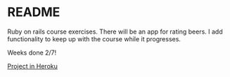 # README

Ruby on rails course exercises.
There will be an app for rating beers.
I add functionality to keep up with the course while it progresses.

Weeks done 2/7!

<a href="http://enzineratebeer.herokuapp.com" target="_blank">Project in Heroku</a>
